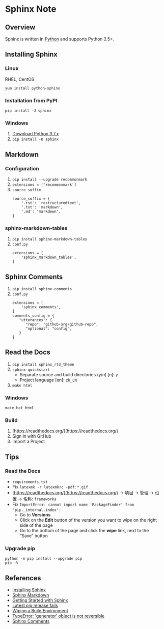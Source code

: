 # Sphinx Note

## Overview
Sphinx is written in [Python](https://docs.python-guide.org/) and supports Python 3.5+.

## Installing Sphinx
### Linux
RHEL, CentOS
```
yum install python-sphinx
```

### Installation from PyPI
```
pip install -U sphinx
```

### Windows
1. [Download Python 3.7.x](https://www.python.org/downloads/)
2. `pip install -U sphinx`

## Markdown
### Configuration
1. `pip install --upgrade recommonmark`
2. `extensions = ['recommonmark']`
3. `source_suffix`
	```
	source_suffix = {
		'.rst': 'restructuredtext',
		'.txt': 'markdown',
		'.md': 'markdown',
	}
	```

### sphinx-markdown-tables
1. `pip install sphinx-markdown-tables`
2. `conf.py`
	```
	extensions = [
		'sphinx_markdown_tables',
	]
	```

## Sphinx Comments
1. `pip install sphinx-comments`
2. `conf.py`
	```
	extensions = [
		'sphinx_comments',
	]
	comments_config = {
	   "utterances": {
	      "repo": "github-org/github-repo",
	      "optional": "config",
	   }
	}
	```

## Read the Docs
1. `pip install sphinx_rtd_theme`
2. `sphinx-quickstart`
    - Separate source and build directories (y/n) [n]: `y`
    - Project language [en]: `zh_CN`
3. `make html`

### Windows
```
make.bat html
```

### Build
1. [https://readthedocs.org/](https://readthedocs.org/)
2. Sign in with GitHub
3. Import a Project

## Tips
### Read the Docs
- `requirements.txt`
- Fix `latexmk -r latexmkrc -pdf`: `*.gif`
- [https://readthedocs.org/](https://readthedocs.org/) -> 项目 -> 管理 -> 设置 -> 名称: `frameworks`
- Fix `ImportError: cannot import name 'PackageFinder' from 'pip._internal.index'`:
	* Go to **Versions**
	* Click on the **Edit** button of the version you want to wipe on the right side of the page
	* Go to the bottom of the page and click the **wipe** link, next to the “Save” button

### Upgrade pip
```
python -m pip install --upgrade pip
pip -V
```

## References
- [Installing Sphinx](http://www.sphinx-doc.org/en/master/usage/installation.html)
- [Sphinx Markdown](http://www.sphinx-doc.org/en/master/usage/markdown.html)
- [Getting Started with Sphinx](https://docs.readthedocs.io/en/stable/intro/getting-started-with-sphinx.html)
- [Latest pip release fails](https://github.com/readthedocs/readthedocs.org/issues/6554)
- [Wiping a Build Environment](https://docs.readthedocs.io/en/stable/guides/wipe-environment.html)
- [TypeError: 'generator' object is not reversible](https://github.com/sphinx-doc/sphinx/issues/9727)
- [Sphinx Comments](https://daobook.github.io/sphinx-comments/)